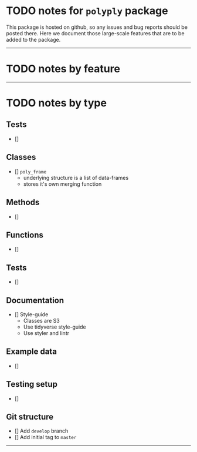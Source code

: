# TODO notes for `polyply` package

This package is hosted on github, so any issues and bug reports should be
posted there. Here we document those large-scale features that are to be added
to the package.

----

# TODO notes by feature

----

# TODO notes by type

## Tests

- []

## Classes

- [] `poly_frame`
    - underlying structure is a list of data-frames
    - stores it's own merging function

## Methods

- []

## Functions

- []

## Tests

- []

## Documentation

- [] Style-guide
    - Classes are S3
    - Use tidyverse style-guide
    - Use styler and lintr

## Example data

- []

## Testing setup

- []

## Git structure

- [] Add `develop` branch
- [] Add initial tag to `master`

----
